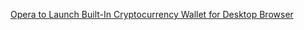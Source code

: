 [Opera to Launch Built-In Cryptocurrency Wallet for Desktop Browser](https://cointelegraph.com/news/opera-to-launch-built-in-cryptocurrency-wallet-for-desktop-browser)